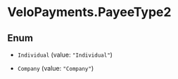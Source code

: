 # VeloPayments.PayeeType2

## Enum


* `Individual` (value: `"Individual"`)

* `Company` (value: `"Company"`)


